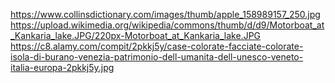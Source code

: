 https://www.collinsdictionary.com/images/thumb/apple_158989157_250.jpg
https://upload.wikimedia.org/wikipedia/commons/thumb/d/d9/Motorboat_at_Kankaria_lake.JPG/220px-Motorboat_at_Kankaria_lake.JPG
https://c8.alamy.com/compit/2pkkj5y/case-colorate-facciate-colorate-isola-di-burano-venezia-patrimonio-dell-umanita-dell-unesco-veneto-italia-europa-2pkkj5y.jpg
